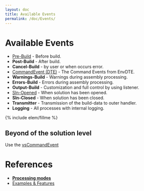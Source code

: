 ```yaml
---
layout: doc
title: Available Events
permalink: /doc/Events/
---
```

# Available Events

* [Pre-Build](../Events/Pre-Build/) - Before build.
* **Post-Build** - After build.
* **Cancel-Build** - by user or when occurs error.
* [CommandEvent (DTE)](../Events/CommandEvent/) - The Command Events from EnvDTE.
* **Warnings-Build** - Warnings during assembly processing.
* **Errors-Build** - Errors during assembly processing.
* **Output-Build** - Customization and full control by using listener.
* [Sln-Opened](../Events/SlnOpened/) - When solution has been opened.
* **Sln-Closed** - When solution has been closed.
* **Transmitter** - Transmission of the build-data to outer handler.
* **Logging** - All processes with internal logging.

{% include elem/fillme %}

## Beyond of the solution level

Use the [vsCommandEvent]({{site.lnkVSGallery_vsCE}})

# References

* **[Processing modes](../Modes/)**
* [Examples & Features](../Examples/)